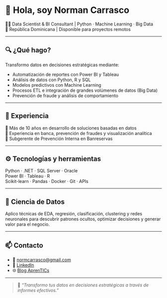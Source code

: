 # 👋 Hola, soy Norman Carrasco

👨‍💼 Data Scientist & BI Consultant | Python · Machine Learning · Big Data  
📍 República Dominicana | Disponible para proyectos remotos

---

## 🔍 ¿Qué hago?

Transformo datos en decisiones estratégicas mediante:

- Automatización de reportes con Power BI y Tableau  
- Análisis de datos con Python, R y SQL  
- Modelos predictivos con Machine Learning  
- Procesos ETL e integración de grandes volúmenes de datos (Big Data)  
- Prevención de fraude y análisis de comportamiento

---

## 🧠 Experiencia

🔹 Más de 10 años en desarrollo de soluciones basadas en datos  
🔹 Experiencia en banca, prevención de fraudes y visualización analítica  
🔹 Subgerente de Prevención Interna en Banreservas

---

## ⚙️ Tecnologías y herramientas

Python · .NET · SQL Server · Oracle  
Power BI · Tableau · R  
Scikit-learn · Pandas · Docker · Git · APIs

---

## 🧬 Ciencia de Datos

Aplico técnicas de EDA, regresión, clasificación, clustering y redes neuronales para descubrir patrones ocultos, optimizar decisiones y generar valor para el negocio.

---

## 📫 Contacto

- 📧 normcarrasco@gmail.com  
- 🔗 [LinkedIn](https://www.linkedin.com/in/nocarrasco)  
- 🌐 [Blog AprenTICs](https://apren2tics.wordpress.com)

---

> 🧠 *“Transformo tus datos en decisiones estratégicas a través de informes efectivos.”*
